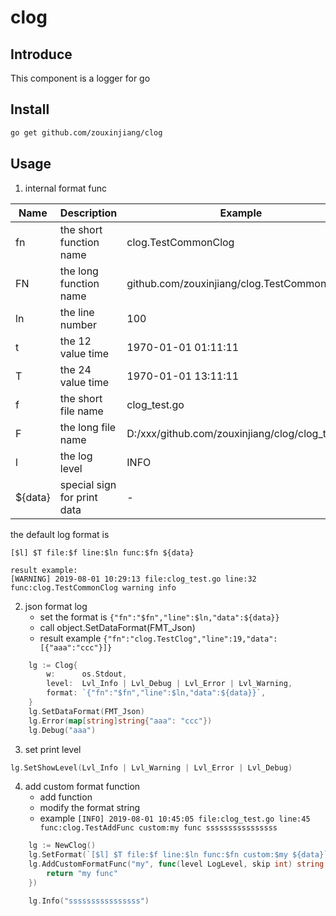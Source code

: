 # clog
## Introduce
This component is a logger for go

## Install
```bash
go get github.com/zouxinjiang/clog
```
## Usage
1. internal format func

Name | Description | Example
--- | --- | ---
fn | the short function name | clog.TestCommonClog
FN | the long function name | github.com/zouxinjiang/clog.TestCommonClog
ln | the line number | 100
t | the 12 value time | 1970-01-01 01:11:11
T | the 24 value time | 1970-01-01 13:11:11
f | the short file name | clog_test.go
F | the long file name | D:/xxx/github.com/zouxinjiang/clog/clog_test.go
l | the log level | INFO
${data} | special sign for print data | -

the default log format is
```
[$l] $T file:$f line:$ln func:$fn ${data}

result example:
[WARNING] 2019-08-01 10:29:13 file:clog_test.go line:32 func:clog.TestCommonClog warning info
```

2. json format log
    - set the format is `{"fn":"$fn","line":$ln,"data":${data}}`
    - call object.SetDataFormat(FMT_Json)
    - result example `{"fn":"clog.TestClog","line":19,"data":[{"aaa":"ccc"}]}`
```go
    lg := Clog{
		w:      os.Stdout,
		level:  Lvl_Info | Lvl_Debug | Lvl_Error | Lvl_Warning,
		format: `{"fn":"$fn","line":$ln,"data":${data}}`,
	}
	lg.SetDataFormat(FMT_Json)
	lg.Error(map[string]string{"aaa": "ccc"})
	lg.Debug("aaa")
```
3. set print level
```go
lg.SetShowLevel(Lvl_Info | Lvl_Warning | Lvl_Error | Lvl_Debug)
```

4. add custom format function
    - add function
    - modify the format string
    - example `[INFO] 2019-08-01 10:45:05 file:clog_test.go line:45 func:clog.TestAddFunc custom:my func ssssssssssssssss`
```go
    lg := NewClog()
	lg.SetFormat(`[$l] $T file:$f line:$ln func:$fn custom:$my ${data}`)
	lg.AddCustomFormatFunc("my", func(level LogLevel, skip int) string {
		return "my func"
	})

	lg.Info("ssssssssssssssss")
```


    
    